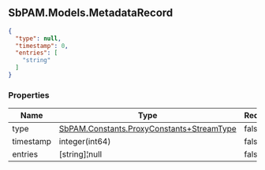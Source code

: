 
<h2 id="tocS_SbPAM.Models.MetadataRecord">SbPAM.Models.MetadataRecord</h2>

<a id="schemasbpam.models.metadatarecord"></a>
<a id="schema_SbPAM.Models.MetadataRecord"></a>
<a id="tocSsbpam.models.metadatarecord"></a>
<a id="tocssbpam.models.metadatarecord"></a>

```json
{
  "type": null,
  "timestamp": 0,
  "entries": [
    "string"
  ]
}

```

### Properties

|Name|Type|Required|Restrictions|Description|
|---|---|---|---|---|
|type|[SbPAM.Constants.ProxyConstants+StreamType](#schemasbpam.constants.proxyconstants+streamtype)|false|none|none|
|timestamp|integer(int64)|false|none|none|
|entries|[string]¦null|false|none|none|


